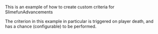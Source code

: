 This is an example of how to create custom criteria for SlimefunAdvancements

The criterion in this example in particular is triggered on player death, and has a chance (configurable) to be performed.